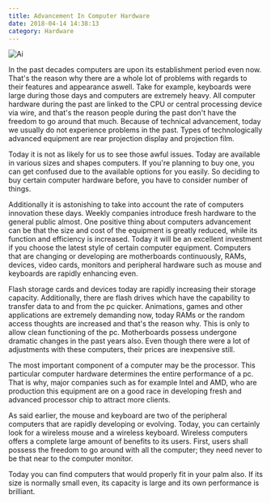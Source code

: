 ```yaml
---
title: Advancement In Computer Hardware
date: 2018-04-14 14:38:13
category: Hardware
---
```


![Ai](https://www.webhomelibrary.com/content/images/innovation3.jpeg)

In the past decades computers are upon its establishment period even now. That's the reason why there are a whole lot of problems with regards to their features and appearance aswell. Take for example, keyboards were large during those days and computers are extremely heavy.  All computer hardware during the past are linked to the CPU or central processing device via wire, and that's the reason people during the past don't have the freedom to go around that much.  Because of technical advancement, today we usually do not experience problems in the past.  Types of technologically advanced equipment are rear projection display and projection film.

Today it is not as likely for us to see those awful issues.  Today are available in various sizes and shapes computers.  If you're planning to buy one, you can get confused due to the available options for you easily.  So deciding to buy certain computer hardware before, you have to consider number of things.  

Additionally it is astonishing to take into account the rate of computers innovation these days.  Weekly companies introduce fresh hardware to the general public almost.  One positive thing about computers advancement can be that the size and cost of the equipment is greatly reduced, while its function and efficiency is increased.  Today it will be an excellent investment if you choose the latest style of certain computer equipment.  Computers that are changing or developing are motherboards continuously, RAMs, devices, video cards, monitors and peripheral hardware such as mouse and keyboards are rapidly enhancing even. 

Flash storage cards and devices today are rapidly increasing their storage capacity.  Additionally, there are flash drives which have the capability to transfer data to and from the pc quicker.  Animations, games and other applications are extremely demanding now, today RAMs or the random access thoughts are increased and that's the reason why.  This is only to allow clean functioning of the pc.  Motherboards possess undergone dramatic changes in the past years also.  Even though there were a lot of adjustments with these computers, their prices are inexpensive still.  

The most important component of a computer may be the processor.  This particular computer hardware determines the entire performance of a pc.  That is why, major companies such as for example Intel and AMD, who are production this equipment are on a good race in developing fresh and advanced processor chip to attract more clients. 

As said earlier, the mouse and keyboard are two of the peripheral computers that are rapidly developing or evolving.  Today, you can certainly look for a wireless mouse and a wireless keyboard. Wireless computers offers a complete large amount of benefits to its users. First, users shall possess the freedom to go around with all the computer; they need never to be that near to the computer monitor. 

Today you can find computers that would properly fit in your palm also.  If its size is normally small even, its capacity is large and its own performance is brilliant.

